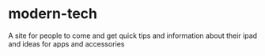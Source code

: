 modern-tech
===========

A site for people to come and get quick tips and information about their ipad and ideas for apps and accessories
